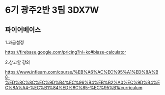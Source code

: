 # 6기 광주2반 3팀 3DX7W



## 파이어베이스

1.과금설정

https://firebase.google.com/pricing?hl=ko#blaze-calculator



2.참고할 강의

https://www.inflearn.com/course/%EB%A6%AC%EC%95%A1%ED%8A%B8-%ED%8C%8C%EC%9D%B4%EC%96%B4%EB%B2%A0%EC%9D%B4%EC%8A%A4-%EC%B1%84%ED%8C%85-%EC%95%B1#curriculum
